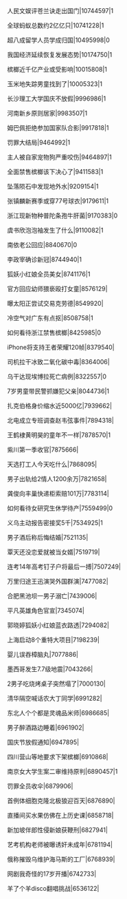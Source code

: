 人民文娱评苍兰诀走出国门|10744597|1

全球蚂蚁总数约2亿亿只|10741228|1

超八成留学人员学成归国|10495998|0

我国经济延续恢复发展态势|10174750|1

槟榔近千亿产业或受影响|10015808|1

玉米地失踪男童找到了|10005323|1

长沙理工大学国庆不放假|9996986|1

河南新乡原则居家|9983507|1

姆巴佩拒绝参加国家队合影|9917818|1

罚罪大结局|9464992|1

主人被自家宠物狗严重咬伤|9464897|1

全面禁售槟榔该下决心了|9411583|1

坠落陨石中发现地外水|9209154|1

张镇麟新赛季或穿77号球衣|9179611|1

浙江现新物种普陀条孢牛肝菌|9170383|0

虞书欣泡泡袖发生了什么|9110082|1

南依老公回应|8840670|0

李政宰确诊新冠|8744940|1

狐妖小红娘全员美女|8741176|1

官方回应幼师猥亵殴打女童|8576129|

曝太阳正尝试交易克劳德|8549920|

冷空气对广东有点抠|8508758|1

如何看待浙江禁售槟榔|8425985|0

iPhone将支持王者荣耀120帧|8379540|

司机拉干冰致二氧化碳中毒|8364006|

乌干达现埃博拉死亡病例|8322557|0

7岁男童带民警抓嫌犯父亲|8044736|1

扎克伯格身价缩水近5000亿|7939662|

北电成立专班调查赵韦弦事件|7894318|

王鹤棣黄明昊的童年不一样|7878570|1

紫川第一季收官|7875666|

天选打工人今天吃什么|7868095|

男子出轨给2情人1200余万|7821658|

龚俊向丰巢快递柜索赔101万|7783114|

如何看待女研究生休学待产|7559499|0

义乌主动报告密接奖5千|7534925|1

男子酒后称后悔结婚|7521135|

覃天还没恋爱就被当女婿|7519719|

连考14年高考钉子户将最后一搏|7507249|

万里归途王迅演哭外国群演|7477082|

合肥黑池坝一男子溺亡|7439006|

平凡英雄角色官宣|7345074|

郭晓婷狐妖小红娘蓝衣路透|7294082|

上海启动8个重特大项目|7198239|

婴儿误吞樟脑丸|7077886|

墨西哥发生7.7级地震|7043266|

2男子吃烧烤桌子突然塌了|7000130|

清华隔空喊话农大丁同学|6991282|

东北人个个都是灵魂品米师|6986685|

男子醉酒路边睡着|6961902|

国庆节放假通知|6947895|

四川营山等地要求下架槟榔|6910868|

南京女大学生案二审维持原判|6890457|1

罚罪全员收伞|6879906|

首例体细胞克隆北极狼迎百天|6876890|

直播间买水果仿佛在上历史课|6858718|

新加坡伴郎性侵新娘获鞭刑|6827941|

艺考机构老师被曝诱奸未成年|6781194|

俄称摧毁乌维护海马斯的工厂|6768939|

网剧我奇怪的17岁开播|6742733|

羊了个羊disco翻唱挑战|6536122|

